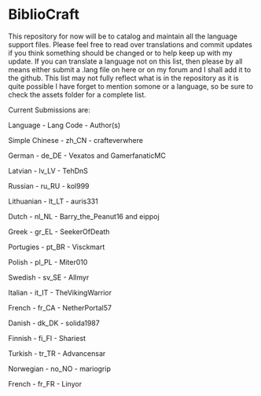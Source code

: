 BiblioCraft
===========
This repository for now will be to catalog and maintain all the language support files. 
Please feel free to read over translations and commit updates if you think something should be changed or
to help keep up with my update. If you can translate a language not on this list, then please by all means 
either submit a .lang file on here or on my forum and I shall add it to the github. This list may not fully 
reflect what is in the repository as it is quite possible I have forget to mention somone or a language, so
be sure to check the assets folder for a complete list.


Current Submissions are:

Language	    -           Lang Code	        -       Author(s)

 Simple Chinese - zh_CN	- crafteverwhere
 
 German	- de_DE     -   	Vexatos and GamerfanaticMC
 
 Latvian	 - lv_LV	   -     TehDnS
 
 Russian	 -  ru_RU	    -  kol999
 
 Lithuanian	  - lt_LT	       -        auris331
 
 Dutch	           -       nl_NL	           -         Barry_the_Peanut16 and eippoj
 
 Greek	          -        gr_EL	          -          SeekerOfDeath
 
 Portugies	       -       pt_BR	         -           Visckmart
 
 Polish	           -       pl_PL	       -             Miter010
 
 Swedish	           -     sv_SE	       -             Allmyr
 
 Italian	           -     it_IT	     -               TheVikingWarrior
 
 French - fr_CA - NetherPortal57
 
 Danish - dk_DK - solida1987
 
 Finnish - fi_FI - Shariest
 
 Turkish - tr_TR - Advancensar
 
 Norwegian - no_NO - mariogrip

French - fr_FR - Linyor
